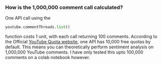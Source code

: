 ### How is the 1,000,000 comment call calculated?

One API call using the 
```python
youtube.commentThreads.list()
```
function costs 1 unit, with each call returning 100 comments. 
According to the Official [YouTube Quota website](https://developers.google.com/youtube/v3/determine_quota_cost), one API has 10,000 free quotas by default. This means you can theoretically perform sentiment analysis on 1,000,000 YouTube comments. 
I have only tested this upto 100,000 comments on a colab notebook however.
